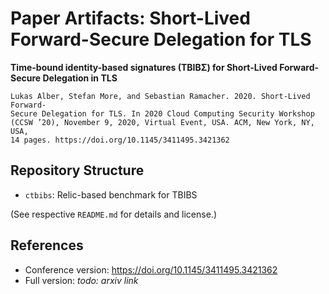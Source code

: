 # Paper Artifacts: Short-Lived Forward-Secure Delegation for TLS

**Time-bound identity-based signatures (TBIBΣ) for Short-Lived Forward-Secure Delegation in TLS**

```
Lukas Alber, Stefan More, and Sebastian Ramacher. 2020. Short-Lived Forward-
Secure Delegation for TLS. In 2020 Cloud Computing Security Workshop
(CCSW ’20), November 9, 2020, Virtual Event, USA. ACM, New York, NY, USA,
14 pages. https://doi.org/10.1145/3411495.3421362
```


## Repository Structure

* `ctbibs`: Relic-based benchmark for TBIBS 

(See respective `README.md` for details and license.)


## References

* Conference version: https://doi.org/10.1145/3411495.3421362
* Full version: *todo: arxiv link*
